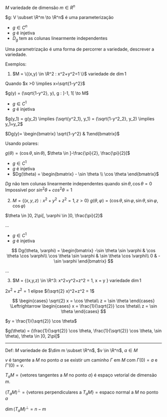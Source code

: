 $M$ variedade de dimensão $m \in R^n$

$g: V \subset \R^m \to \R^n$ é uma parameterização

- $g \in C^n$
- $g$ é injetiva
- $D_g$ tem as colunas linearmente independentes

Uma parametrização é uma forma de percorrer a variedade, descrever a variedade.

Exemplos:

1. $M = \{(x,y) \in \R^2 : x^2+y^2=1 \}$ variedade de $\dim 1$

Quando $x >0 \implies x=\sqrt{1-y^2}$

$g(y) = (\sqrt{1-y^2}, y), g : ]-1, 1[ \to M$

- $g \in C^1$
- $g$ é injetiva

$g(y_1) = g(y_2) \implies (\sqrt{y^2_1}, y_1) = (\sqrt{1-y^2_2}, y_2) \implies y_1=y_2$

$Dg(y)= \begin{bmatrix} \sqrt{1-y^2} & 1\end{bmatrix}$

Usando polares:

$g(\theta) = (\cos \theta, \sin \theta)$, $\theta \in ]-\frac{\pi}{2}, \frac{\pi}{2}[$

- $g \in C^1$
- $g$ é injetiva
- $Dg(\theta) = \begin{bmatrix} - \sin \theta \\ \cos \theta \end{bmatrix}$

$Dg$ não tem colunas linearmente independentes quando $\sin \theta, \cos \theta = 0$
Impossível por $sin^2\theta + cos^2\theta = 1$

2. $M = \{(x,y,z): x^2+y^2+z^2 = 1, z > 0\}$
   $g(\theta, \varphi) = (\cos \theta, \sin \varphi, \sin \theta, \sin \varphi, \cos \varphi)$

$\theta \in ]0, 2\pi[, \varphi \in ]0, \frac{\pi}{2}$

...

- $g \in C^1$
- $g$ é injetiva

$$
Dg(\theta, \varphi) = \begin{bmatrix}
-\sin \theta \sin \varphi & \cos \theta \cos \varphi\\
\cos \theta \sin \varphi & \sin \theta \cos \varphi\\
0 & -\sin \varphi
\end{bmatrix}
$$

...

3. $M = \{(x,y,z) \in \R^3: x^2+y^2+z^2 = 1, x = y \} variedade $\dim 1$

$2x^2+z^2=1$ elipse
$(\sqrt{2} x)^2+z^2 = 1$

$$
\begin{cases}
\sqrt{2} x = \cos \theta\\
z = \sin \theta
\end{cases}
\Leftrightarrow
\begin{cases}
x = \frac{1}{\sqrt{2}} \cos \theta\\
z = \sin \theta
\end{cases}
$$

$y = \frac{1}{\sqrt{2}} \cos \theta$

$g(\theta) = (\frac{1}{\sqrt{2}} \cos \theta, \frac{1}{\sqrt{2}} \cos \theta, \sin \theta), \theta \in ]0, 2\pi[$

---

Def: $M$ variedade de $\dim m \subset \R^n$, $v \in \R^n$, $a \in M$

$v$ é tangente a $M$ no ponto $a$ se existir um caminho $\Gamma$ em $M$
com $\Gamma (0) = a$ e $\Gamma'(0) = v$.

$T_aM = \{\text{vetores tangentes a } M \text{ no ponto } a\}$
é espaço vetorial de dimensão $m$.

$(T_aM)^\perp = \{\text{vetores perpendiculares a } T_aM\} = \text{espaco normal a } M \text{ no ponto } a$

$\dim (T_aM)^\perp = n-m$
